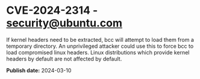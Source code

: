 # CVE-2024-2314 - security@ubuntu.com

If kernel headers need to be extracted, bcc will attempt to load them from a temporary directory. An unprivileged attacker could use this to force bcc to load compromised linux headers. Linux distributions which provide kernel headers by default are not affected by default.

**Publish date:** 2024-03-10
